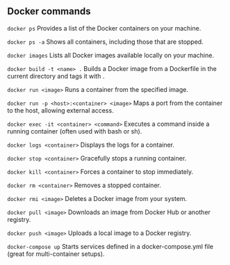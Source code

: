 ## Docker commands

`docker ps`
Provides a list of the Docker containers on your machine.

`docker ps -a`
Shows all containers, including those that are stopped.

`docker images`
Lists all Docker images available locally on your machine.

`docker build -t <name> .`
Builds a Docker image from a Dockerfile in the current directory and tags it with <name>.

`docker run <image>`
Runs a container from the specified image.

`docker run -p <host>:<container> <image>`
Maps a port from the container to the host, allowing external access.

`docker exec -it <container> <command>`
Executes a command inside a running container (often used with bash or sh).

`docker logs <container>`
Displays the logs for a container.

`docker stop <container>`
Gracefully stops a running container.

`docker kill <container>`
Forces a container to stop immediately.

`docker rm <container>`
Removes a stopped container.

`docker rmi <image>`
Deletes a Docker image from your system.

`docker pull <image>`
Downloads an image from Docker Hub or another registry.

`docker push <image>`
Uploads a local image to a Docker registry.

`docker-compose up`
Starts services defined in a docker-compose.yml file (great for multi-container setups).
